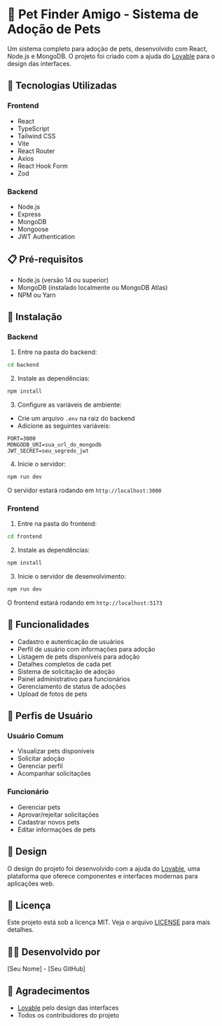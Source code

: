 # 🐾 Pet Finder Amigo - Sistema de Adoção de Pets

Um sistema completo para adoção de pets, desenvolvido com React, Node.js e MongoDB. O projeto foi criado com a ajuda do [Lovable](https://lovable.dev) para o design das interfaces.

## 🚀 Tecnologias Utilizadas

### Frontend
- React
- TypeScript
- Tailwind CSS
- Vite
- React Router
- Axios
- React Hook Form
- Zod

### Backend
- Node.js
- Express
- MongoDB
- Mongoose
- JWT Authentication

## 📋 Pré-requisitos

- Node.js (versão 14 ou superior)
- MongoDB (instalado localmente ou MongoDB Atlas)
- NPM ou Yarn

## 🔧 Instalação

### Backend

1. Entre na pasta do backend:
```bash
cd backend
```

2. Instale as dependências:
```bash
npm install
```

3. Configure as variáveis de ambiente:
- Crie um arquivo `.env` na raiz do backend
- Adicione as seguintes variáveis:
```
PORT=3000
MONGODB_URI=sua_url_do_mongodb
JWT_SECRET=seu_segredo_jwt
```

4. Inicie o servidor:
```bash
npm run dev
```

O servidor estará rodando em `http://localhost:3000`

### Frontend

1. Entre na pasta do frontend:
```bash
cd frontend
```

2. Instale as dependências:
```bash
npm install
```

3. Inicie o servidor de desenvolvimento:
```bash
npm run dev
```

O frontend estará rodando em `http://localhost:5173`

## 🌟 Funcionalidades

- Cadastro e autenticação de usuários
- Perfil de usuário com informações para adoção
- Listagem de pets disponíveis para adoção
- Detalhes completos de cada pet
- Sistema de solicitação de adoção
- Painel administrativo para funcionários
- Gerenciamento de status de adoções
- Upload de fotos de pets

## 👥 Perfis de Usuário

### Usuário Comum
- Visualizar pets disponíveis
- Solicitar adoção
- Gerenciar perfil
- Acompanhar solicitações

### Funcionário
- Gerenciar pets
- Aprovar/rejeitar solicitações
- Cadastrar novos pets
- Editar informações de pets

## 🎨 Design

O design do projeto foi desenvolvido com a ajuda do [Lovable](https://lovable.dev), uma plataforma que oferece componentes e interfaces modernas para aplicações web.

## 📝 Licença

Este projeto está sob a licença MIT. Veja o arquivo [LICENSE](LICENSE) para mais detalhes.

## 👨‍💻 Desenvolvido por

[Seu Nome] - [Seu GitHub]

## 🙏 Agradecimentos

- [Lovable](https://lovable.dev) pelo design das interfaces
- Todos os contribuidores do projeto
